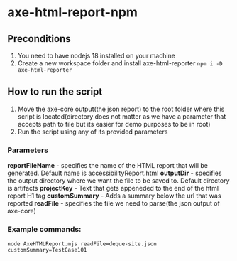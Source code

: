 # axe-html-report-npm

## Preconditions
1. You need to have nodejs 18 installed on your machine
2. Create a new workspace folder and install axe-html-reporter
```npm i -D axe-html-reporter```

## How to run the script
1. Move the axe-core output(the json report) to the root folder where this script is located(directory does not matter as we have a parameter that accepts path to file but its easier for demo purposes to be in root)
2. Run the script using any of its provided parameters

### Parameters
**reportFileName** - specifies the name of the HTML report that will be generated. Default name is accessibilityReport.html
**outputDir** - specifies the output directory where we want the file to be saved to. Default directory is artifacts
**projectKey** -  Text that gets appeneded to the end of the html report H1 tag
**customSummary** -  Adds a summary below the url that was reported
**readFile** - specifies the file we need to parse(the json output of axe-core)


### Example commands:
``` node AxeHTMLReport.mjs readFile=deque-site.json customSummary=TestCase101 ```










